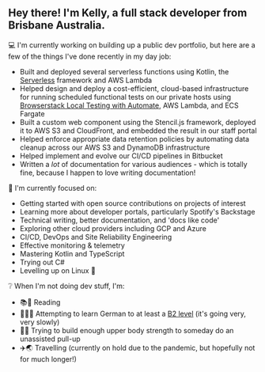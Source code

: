 <!--
**kaije/kaije** is a ✨ _special_ ✨ repository because its `README.md` (this file) appears on your GitHub profile.
-->

## Hey there! I'm Kelly, a full stack developer from Brisbane Australia.

💻 I'm currently working on building up a public dev portfolio, but here are a few of the things I've done recently in my day job:

- Built and deployed several serverless functions using Kotlin, the [Serverless](https://www.serverless.com/) framework and AWS Lambda
- Helped design and deploy a cost-efficient, cloud-based infrastructure for running scheduled functional tests on our private hosts using [Browserstack Local Testing with Automate](https://www.browserstack.com/local-testing/automate), AWS Lambda, and ECS Fargate
- Built a custom web component using the Stencil.js framework, deployed it to AWS S3 and CloudFront, and embedded the result in our staff portal
- Helped enforce appropriate data retention policies by automating data cleanup across our AWS S3 and DynamoDB infrastructure
- Helped implement and evolve our CI/CD pipelines in Bitbucket
- Written a _lot_ of documentation for various audiences - which is totally fine, because I happen to love writing documentation!

🎯 I'm currently focused on:

- Getting started with open source contributions on projects of interest
- Learning more about developer portals, particularly Spotify's Backstage
- Technical writing, better documentation, and 'docs like code'
- Exploring other cloud providers including GCP and Azure
- CI/CD, DevOps and Site Reliability Engineering
- Effective monitoring & telemetry
- Mastering Kotlin and TypeScript
- Trying out C#
- Levelling up on Linux 🐧

❔ When I'm not doing dev stuff, I'm:

- 📚👀 Reading
- 💬:de: Attempting to learn German to at least a [B2 level](https://www.goethe.de/en/spr/kup/kon/stu.html) (it's going very, very slowly)
- 💪:sweat_smile: Trying to build enough upper body strength to someday do an unassisted pull-up
- ✈️🌏 Travelling (currently on hold due to the pandemic, but hopefully not for much longer!)
